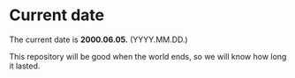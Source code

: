 # Current date

The current date is **2000.06.05.** (YYYY.MM.DD.)

This repository will be good when the world ends, so we will know how long it lasted.